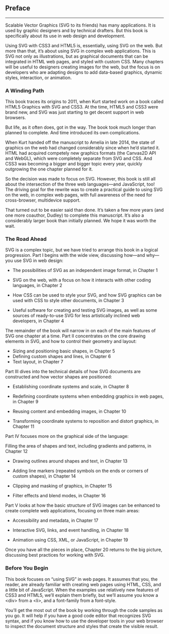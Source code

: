 ## Preface
---
Scalable Vector Graphics (SVG to its friends) has many applications. It is used by graphic designers and by technical drafters. But this book is specifically about its use in web design and development.

Using SVG with CSS3 and HTML5 is, essentially, using SVG on the web. But more than that, it’s about using SVG in complex web applications. This is SVG not only as illustrations, but as graphical documents that can be integrated in HTML web pages, and styled with custom CSS. Many chapters will be useful to designers creating images for the web, but the focus is on developers who are adapting designs to add data-based graphics, dynamic styles, interaction, or animation.

### A Winding Path

This book traces its origins to 2011, when Kurt started work on a book called HTML5 Graphics with SVG and CSS3. At the time, HTML5 and CSS3 were brand new, and SVG was just starting to get decent support in web browsers.

But life, as it often does, got in the way. The book took much longer than planned to complete. And time introduced its own complications.

When Kurt handed off the manuscript to Amelia in late 2014, the state of graphics on the web had changed considerably since when he’d started it. HTML had acquired competely new graphics formats (the Canvas2D API and WebGL), which were completely separate from SVG and CSS. And CSS3 was becoming a bigger and bigger topic every year, quickly outgrowing the one chapter planned for it.

So the decision was made to focus on SVG. However, this book is still all about the intersection of the three web languages—and JavaScript, too! The driving goal for the rewrite was to create a practical guide to using SVG on the web, in complex web pages, with full awareness of the need for cross-browser, multidevice support.

That turned out to be easier said than done. It’s taken a few more years (and one more coauthor, Dudley) to complete this manuscript. It’s also a considerably larger book than initially planned. We hope it was worth the wait.

### The Road Ahead

SVG is a complex topic, but we have tried to arrange this book in a logical progression. Part I begins with the wide view, discussing how—and why—you use SVG in web design:

- The possibilities of SVG as an independent image format, in Chapter 1

- SVG on the web, with a focus on how it interacts with other coding languages, in Chapter 2

- How CSS can be used to style your SVG, and how SVG graphics can be used with CSS to style other documents, in Chapter 3

- Useful software for creating and testing SVG images, as well as some sources of ready-to-use SVG for less artistically inclined web developers, in Chapter 4

The remainder of the book will narrow in on each of the main features of SVG one chapter at a time. Part II concentrates on the core drawing elements in SVG, and how to control their geometry and layout:

- Sizing and positioning basic shapes, in Chapter 5
- Defining custom shapes and lines, in Chapter 6
- Text layout, in Chapter 7

Part III dives into the technical details of how SVG documents are constructed and how vector shapes are positioned:

- Establishing coordinate systems and scale, in Chapter 8

- Redefining coordinate systems when embedding graphics in web pages, in Chapter 9

- Reusing content and embedding images, in Chapter 10

- Transforming coordinate systems to reposition and distort graphics, in Chapter 11

Part IV focuses more on the graphical side of the language:

Filling the area of shapes and text, including gradients and patterns, in Chapter 12

- Drawing outlines around shapes and text, in Chapter 13

- Adding line markers (repeated symbols on the ends or corners of custom shapes), in Chapter 14

- Clipping and masking of graphics, in Chapter 15

- Filter effects and blend modes, in Chapter 16

Part V looks at how the basic structure of SVG images can be enhanced to create complete web applications, focusing on three main areas:

- Accessibility and metadata, in Chapter 17

- Interactive SVG, links, and event handling, in Chapter 18

- Animation using CSS, XML, or JavaScript, in Chapter 19

Once you have all the pieces in place, Chapter 20 returns to the big picture, discussing best practices for working with SVG.

### Before You Begin
This book focuses on “using SVG” in web pages. It assumes that you, the reader, are already familiar with creating web pages using HTML, CSS, and a little bit of JavaScript. When the examples use relatively new features of CSS3 and HTML5, we’ll explain them briefly, but we’ll assume you know a \<div\> from a \<li\>, and a font-family from a font-style.

You’ll get the most out of the book by working through the code samples as you go. It will help if you have a good code editor that recognizes SVG syntax, and if you know how to use the developer tools in your web browser to inspect the document structure and styles that create the visible result.